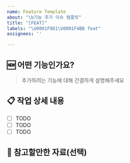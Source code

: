 ```yaml
---
name: Feature Template
about: "\b기능 추가 이슈 템플릿"
title: "[FEAT]"
labels: "\U0001F9D1‍\U0001F4BB feat"
assignees: ''

---
```


## 🆕 어떤 기능인가요?

> 추가하려는 기능에 대해 간결하게 설명해주세요

## 📋 작업 상세 내용

- [ ] TODO
- [ ] TODO
- [ ] TODO

## 📃 참고할만한 자료(선택)
